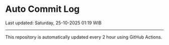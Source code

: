 # Auto Commit Log

Last updated: Saturday, 25-10-2025 01:19 WIB

---

This repository is automatically updated every 2 hour using GitHub Actions.
